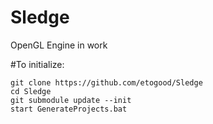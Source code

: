 # Sledge
OpenGL Engine in work

#To initialize:
~~~
git clone https://github.com/etogood/Sledge
cd Sledge
git submodule update --init
start GenerateProjects.bat
~~~
